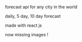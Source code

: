 forecast api for any city in the world

daily, 5 day, 10 day forecast

made with react js

now missing images !
